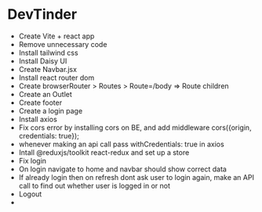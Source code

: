 # DevTinder

- Create Vite + react app
- Remove unnecessary code
- Install tailwind css
- Install Daisy UI
- Create Navbar.jsx
- Install react router dom
- Create browserRouter > Routes > Route=/body => Route children
- Create an Outlet
- Create footer
- Create a login page
- Install axios
- Fix cors error by installing cors on BE, and add middleware cors({origin, credentials: true});
- whenever making an api call pass withCredentials: true in axios
- Intall @reduxjs/toolkit react-redux and set up a store
- Fix login
- On login navigate to home and navbar should show correct data
- If already login then on refresh dont ask user to login again, make an API call to find out whether user is logged in or not
- Logout
-
